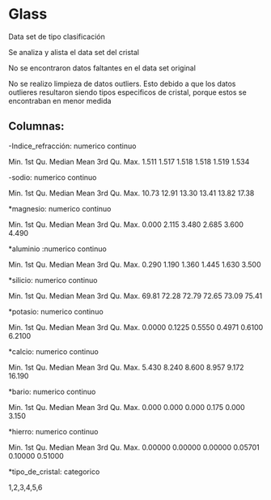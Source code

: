 # Glass
Data set de tipo clasificación

Se analiza y alista el data set del cristal

No se encontraron datos faltantes en el data set original

No se realizo limpieza de datos outliers. Esto debido a que los datos outlieres resultaron siendo
tipos especificos de cristal, porque estos se encontraban en menor medida

## Columnas:


   -Indice_refracción: numerico continuo


   Min. 1st Qu.  Median    Mean 3rd Qu.    Max. 
  1.511   1.517   1.518   1.518   1.519   1.534 
  
  
   -sodio: numerico continuo


   Min. 1st Qu.  Median    Mean 3rd Qu.    Max. 
  10.73   12.91   13.30   13.41   13.82   17.38 
  
  
*magnesio: numerico continuo


   Min. 1st Qu.  Median    Mean 3rd Qu.    Max. 
  0.000   2.115   3.480   2.685   3.600   4.490 
  
  
  
*aluminio :numerico continuo


   Min. 1st Qu.  Median    Mean 3rd Qu.    Max. 
  0.290   1.190   1.360   1.445   1.630   3.500 


*silicio: numerico continuo


   Min. 1st Qu.  Median    Mean 3rd Qu.    Max. 
  69.81   72.28   72.79   72.65   73.09   75.41 


*potasio: numerico continuo


   Min. 1st Qu.  Median    Mean 3rd Qu.    Max. 
 0.0000  0.1225  0.5550  0.4971  0.6100  6.2100 


*calcio: numerico continuo


   Min. 1st Qu.  Median    Mean 3rd Qu.    Max. 
  5.430   8.240   8.600   8.957   9.172  16.190 


*bario: numerico continuo


   Min. 1st Qu.  Median    Mean 3rd Qu.    Max. 
  0.000   0.000   0.000   0.175   0.000   3.150 


*hierro: numerico continuo


   Min. 1st Qu.  Median    Mean 3rd Qu.    Max. 
0.00000 0.00000 0.00000 0.05701 0.10000 0.51000 


*tipo_de_cristal: categorico


1,2,3,4,5,6

